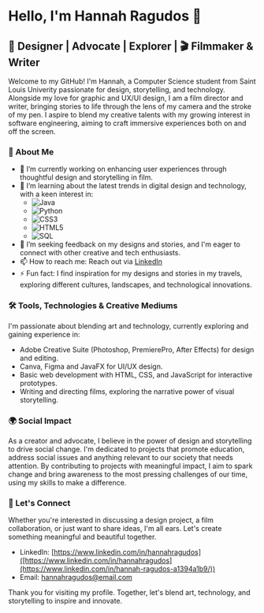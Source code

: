 # Hello, I'm Hannah Ragudos 👋

## 🎨 Designer | Advocate | Explorer | 🎬 Filmmaker & Writer

Welcome to my GitHub! I'm Hannah, a Computer Science student from Saint Louis Univerity passionate for design, storytelling, and technology. Alongside my love for graphic and UX/UI design, I am a film director and writer, bringing stories to life through the lens of my camera and the stroke of my pen. I aspire to blend my creative talents with my growing interest in software engineering, aiming to craft immersive experiences both on and off the screen.

### 🌟 About Me

- 🔭 I’m currently working on enhancing user experiences through thoughtful design and storytelling in film.
- 🌱 I’m learning about the latest trends in digital design and technology, with a keen interest in:
  - ![Java](https://img.shields.io/badge/-Java-007396?style=for-the-badge&logo=java&logoColor=white)
  - ![Python](https://img.shields.io/badge/-Python-3776AB?style=for-the-badge&logo=python&logoColor=white)
  - ![CSS3](https://img.shields.io/badge/-CSS3-1572B6?style=for-the-badge&logo=css3&logoColor=white)
  - ![HTML5](https://img.shields.io/badge/-HTML5-E34F26?style=for-the-badge&logo=html5&logoColor=white)
  - ![SQL](https://img.shields.io/badge/-SQL-4479A1?style=for-the-badge&logo=mysql&logoColor=white)
- 🤔 I’m seeking feedback on my designs and stories, and I'm eager to connect with other creative and tech enthusiasts.
- 📫 How to reach me: Reach out via [LinkedIn](https://www.linkedin.com/in/hannah-ragudos-a1394a1b9/) 
- ⚡ Fun fact: I find inspiration for my designs and stories in my travels, exploring different cultures, landscapes, and technological innovations.

### 🛠 Tools, Technologies & Creative Mediums

I'm passionate about blending art and technology, currently exploring and gaining experience in:

- Adobe Creative Suite (Photoshop, PremierePro, After Effects) for design and editing.
- Canva, Figma and JavaFX for UI/UX design.
- Basic web development with HTML, CSS, and JavaScript for interactive prototypes.
- Writing and directing films, exploring the narrative power of visual storytelling.

### 🌍 Social Impact

As a creator and advocate, I believe in the power of design and storytelling to drive social change. I'm dedicated to projects that promote education, address social issues and anything relevant to our society that needs attention. By contributing to projects with meaningful impact, I aim to spark change and bring awareness to the most pressing challenges of our time, using my skills to make a difference.

### 🤝 Let's Connect

Whether you're interested in discussing a design project, a film collaboration, or just want to share ideas, I'm all ears. Let's create something meaningful and beautiful together.

- LinkedIn: [https://www.linkedin.com/in/hannahragudos]([https://www.linkedin.com/in/hannahragudos](https://www.linkedin.com/in/hannah-ragudos-a1394a1b9/))
- Email: hannahragudos@email.com

Thank you for visiting my profile. Together, let's blend art, technology, and storytelling to inspire and innovate.
